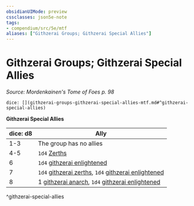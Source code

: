 ```yaml
---
obsidianUIMode: preview
cssclasses: json5e-note
tags:
- compendium/src/5e/mtf
aliases: ["Githzerai Groups; Githzerai Special Allies"]
---
```

# Githzerai Groups; Githzerai Special Allies
*Source: Mordenkainen's Tome of Foes p. 98* 

`dice: [](githzerai-groups-githzerai-special-allies-mtf.md#^githzerai-special-allies)`

**Githzerai Special Allies**

| dice: d8 | Ally |
|----------|------|
| 1-3 | The group has no allies |
| 4-5 | `1d4` [Zerths](/2-Mechanics/CLI/bestiary/humanoid/githzerai-zerth.md) |
| 6 | `1d4` [githzerai enlightened](/2-Mechanics/CLI/bestiary/humanoid/githzerai-enlightened-mpmm.md) |
| 7 | `1d4` [githzerai zerths](/2-Mechanics/CLI/bestiary/humanoid/githzerai-zerth.md), `1d4` [githzerai enlightened](/2-Mechanics/CLI/bestiary/humanoid/githzerai-enlightened-mpmm.md) |
| 8 | 1 [githzerai anarch](/2-Mechanics/CLI/bestiary/humanoid/githzerai-anarch-mpmm.md), `1d4` [githzerai enlightened](/2-Mechanics/CLI/bestiary/humanoid/githzerai-enlightened-mpmm.md) |
^githzerai-special-allies